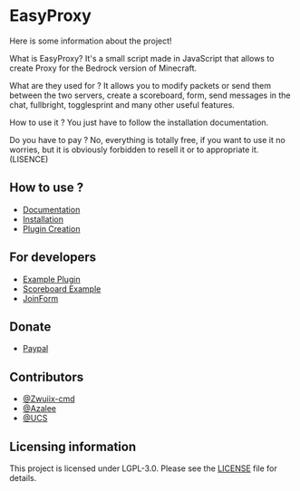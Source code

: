 # EasyProxy

Here is some information about the project!

What is EasyProxy?
It's a small script made in JavaScript that allows to create Proxy for the Bedrock version of Minecraft.

What are they used for ?
It allows you to modify packets or send them between the two servers, create a scoreboard, form, send messages in the chat, fullbright, togglesprint and many other useful features.

How to use it ?
You just have to follow the installation documentation.

Do you have to pay ?
No, everything is totally free, if you want to use it no worries, but it is obviously forbidden to resell it or to appropriate it. (LISENCE)


## How to use ?
- [Documentation](https://github.com/Zwuiix-cmd/EasyProxy/help/DOCS.MD)
- [Installation](https://github.com/Zwuiix-cmd/EasyProxy/blob/V1/help/INSTALL.MD)
- [Plugin Creation](https://github.com/Zwuiix-cmd/EasyProxy/blob/V1/help/PLUGIN.MD)

## For developers
- [Example Plugin](https://github.com/Zwuiix-cmd/EasyProxy/blob/V1/help/for-dev/Example-Plugin/)
- [Scoreboard Example](https://github.com/Zwuiix-cmd/EasyProxy/blob/V1/help/for-dev/ScoreboardExample/)
- [JoinForm](https://github.com/Zwuiix-cmd/EasyProxy/blob/V1/help/for-dev/JoinForm/)

## Donate
- [Paypal](https://paypal.me/EasyProxy)

## Contributors
- [@Zwuiix-cmd](https://github.com/Zwuiix-cmd)
- [@Azalee](https://github.com/Zaelee)
- [@UCS](https://github.com/UnNyanCat)

## Licensing information
This project is licensed under LGPL-3.0. Please see the [LICENSE](/LICENSE) file for details.

